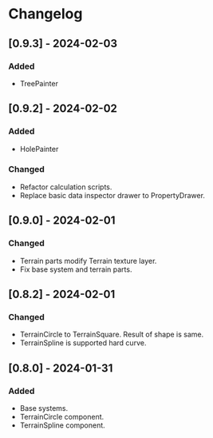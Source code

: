 # Changelog

## [0.9.3] - 2024-02-03
### Added
- TreePainter

## [0.9.2] - 2024-02-02
### Added
- HolePainter

### Changed
- Refactor calculation scripts.
- Replace basic data inspector drawer to PropertyDrawer.

## [0.9.0] - 2024-02-01
### Changed
- Terrain parts modify Terrain texture layer.
- Fix base system and terrain parts.

## [0.8.2] - 2024-02-01
### Changed
- TerrainCircle to TerrainSquare. Result of shape is same.
- TerrainSpline is supported hard curve.

## [0.8.0] - 2024-01-31
### Added
- Base systems.
- TerrainCircle component.
- TerrainSpline component.
